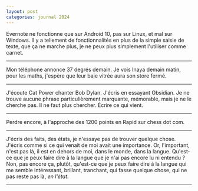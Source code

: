 ```yaml
---
layout: post
categories: journal 2024
---
```


Evernote ne fonctionne que sur Android 10, pas sur Linux, et mal sur Windows. Il y a tellement de fonctionnalités en plus de la simple saisie de texte, que ça ne marche plus, je ne peux plus simplement l'utiliser comme carnet. 

***

Mon téléphone annonce 37 degrés demain. Je vois Inaya demain matin, pour les maths, j'espère que leur baie vitrée aura son store fermé.

***

J'écoute Cat Power chanter Bob Dylan. J'écris en essayant Obsidian. Je ne trouve aucune phrase particulièrement marquante, mémorable, mais je ne le cherche pas. Il ne faut plus chercher. Écrire ce qui vient. 

***

Perdre encore, à l'approche des 1200 points en Rapid sur chess dot com. 

***

J'écris des faits, des états, je n'essaye pas de trouver quelque chose. J'écris comme si ce qui venait de moi avait une importance. Or, l'important, n'est pas là, il est en dehors de moi, dans le monde, dans la langue. Qu'est-ce que je peux faire dire à la langue que je n'ai pas encore lu ni entendu ? Non, pas encore ça, plutôt, qu'est-ce que je peux faire dire à la langue qui me semble intéressant, brillant, tranchant, qui fasse quelque chose, qui ne pas reste pas là, *en l'état*. 

***